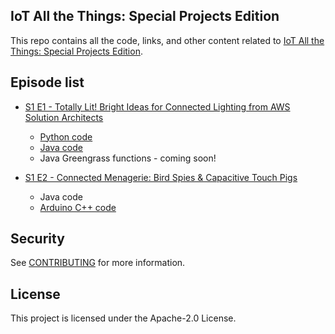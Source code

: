 ## IoT All the Things: Special Projects Edition

This repo contains all the code, links, and other content related to [IoT All the Things: Special Projects Edition](https://www.twitch.tv/search?term=aws%20iot%20all%20the%20things%20special%20projects%20edition).

## Episode list

- [S1 E1 - Totally Lit! Bright Ideas for Connected Lighting from AWS Solution Architects](https://www.twitch.tv/aws/video/688516559)
  - [Python code](s1e1-totally-lit/hue-python)
  - [Java code](s1e1-totally-lit/hue-lifx-java)
  - Java Greengrass functions - coming soon!

- [S1 E2 - Connected Menagerie: Bird Spies & Capacitive Touch Pigs](https://www.twitch.tv/aws/video/722427372)
  - Java code
  - [Arduino C++ code](s1e2-connected-menagerie/capacitive-touch-pig) 

## Security

See [CONTRIBUTING](CONTRIBUTING.md#security-issue-notifications) for more information.

## License

This project is licensed under the Apache-2.0 License.


